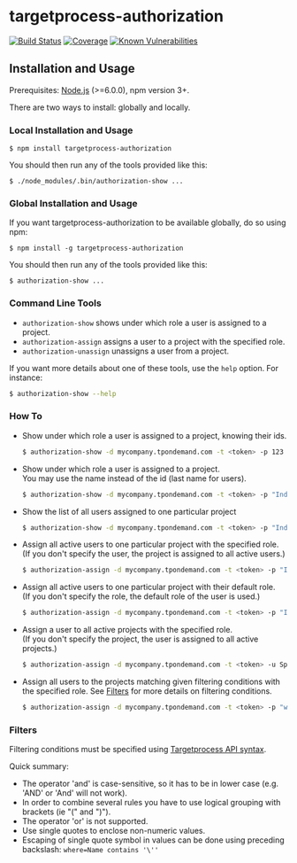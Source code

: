 # targetprocess-authorization

[![Build Status](https://travis-ci.org/go-on-blog/targetprocess-authorization.svg?branch=master)](https://travis-ci.org/go-on-blog/targetprocess-authorization)
[![Coverage](https://codecov.io/gh/go-on-blog/targetprocess-authorization/branch/master/graph/badge.svg)](https://codecov.io/gh/go-on-blog/targetprocess-authorization)
[![Known Vulnerabilities](https://snyk.io/test/github/go-on-blog/targetprocess-authorization/badge.svg?targetFile=package.json)](https://snyk.io/test/github/go-on-blog/targetprocess-authorization?targetFile=package.json)

## Installation and Usage

Prerequisites: [Node.js](https://nodejs.org/en/) (>=6.0.0), npm version 3+.

There are two ways to install: globally and locally.

### Local Installation and Usage

```
$ npm install targetprocess-authorization
```

You should then run any of the tools provided like this:

```
$ ./node_modules/.bin/authorization-show ...
```

### Global Installation and Usage

If you want targetprocess-authorization to be available globally, do so using npm:

```
$ npm install -g targetprocess-authorization
```

You should then run any of the tools provided like this:

```
$ authorization-show ...
```

### Command Line Tools

* `authorization-show` shows under which role a user is assigned to a project.
* `authorization-assign` assigns a user to a project with the specified role.
* `authorization-unassign` unassigns a user from a project.

If you want more details about one of these tools, use the `help` option. For instance:

```bash
$ authorization-show --help
```

### How To

* Show under which role a user is assigned to a project, knowing their ids.
  ```bash
  $ authorization-show -d mycompany.tpondemand.com -t <token> -p 123 -u 456
  ```

* Show under which role a user is assigned to a project.  
  You may use the name instead of the id (last name for users).
  ```bash
  $ authorization-show -d mycompany.tpondemand.com -t <token> -p "Indiana Jones" -u Spielberg
  ```

* Show the list of all users assigned to one particular project
  ```bash
  $ authorization-show -d mycompany.tpondemand.com -t <token> -p "Indiana Jones"
  ```

* Assign all active users to one particular project with the specified role.  
  (If you don't specify the user, the project is assigned to all active users.)
  ```bash
  $ authorization-assign -d mycompany.tpondemand.com -t <token> -p "Indiana Jones" -r actor
  ```

* Assign all active users to one particular project with their default role.  
  (If you don't specify the role, the default role of the user is used.)
  ```bash
  $ authorization-assign -d mycompany.tpondemand.com -t <token> -p "Indiana Jones"
  ```

* Assign a user to all active projects with the specified role.  
  (If you don't specify the project, the user is assigned to all active projects.)
  ```bash
  $ authorization-assign -d mycompany.tpondemand.com -t <token> -u Spielberg -r director
  ```

* Assign all users to the projects matching given filtering conditions with the specified role. See [Filters](#filters) for more details on filtering conditions.
  ```bash
  $ authorization-assign -d mycompany.tpondemand.com -t <token> -p "where=(IsProduct eq 'true')" -r developer
  ```

### Filters <a name="filers"></a>

Filtering conditions must be specified using [Targetprocess API syntax](https://dev.targetprocess.com/docs/sorting-and-filters).

Quick summary:

* The operator 'and' is case-sensitive, so it has to be in lower case (e.g. 'AND' or 'And' will not work).
* In order to combine several rules you have to use logical grouping with brackets (ie "(" and ")").
* The operator 'or' is not supported.
* Use single quotes to enclose non-numeric values.
* Escaping of single quote symbol in values can be done using preceding backslash: `where=Name contains '\''`
